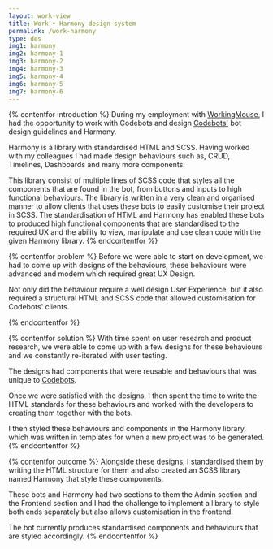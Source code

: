 ```yaml
---
layout: work-view
title: Work • Harmony design system
permalink: /work-harmony
type: des
img1: harmony
img2: harmony-1
img3: harmony-2
img4: harmony-3
img5: harmony-4
img6: harmony-5
img7: harmony-6
---
```


{% contentfor introduction %}
During my employment with <a href="https://workingmouse.com.au/" target="_blank">WorkingMouse</a>, I had the opportunity to work with Codebots and design <a href="www.codebots.com" target='_blank'>Codebots'</a> bot design guidelines and Harmony.

Harmony is a library with standardised HTML and SCSS. Having worked with my colleagues I had made design behaviours such as, CRUD, Timelines, Dashboards and many more components.

This library consist of multiple lines of SCSS code that styles all the components that are found in the bot, from buttons and inputs to high functional behaviours. The library is written in a very clean and organised manner to allow clients that uses these bots to easily customise their project in SCSS. The standardisation of HTML and Harmony has enabled these bots to produced high functional components that are standardised to the required UX and the ability to view, manipulate and use clean code with the given Harmony library.
{% endcontentfor %}


{% contentfor problem %}
Before we were able to start on development, we had to come up with designs of the behaviours, these behaviours were advanced and modern which required great UX Design.

Not only did the behaviour require a well design User Experience, but it also required a structural HTML and SCSS code that allowed customisation for Codebots' clients.

{% endcontentfor %}


{% contentfor solution %}
With time spent on user research and product research, we were able to come up with a few designs for these behaviours and we constantly re-iterated with user testing.

The designs had components that were reusable and behaviours that was unique to <a href="www.codebots.com" target='_blank'>Codebots</a>.

Once we were satisfied with the designs, I then spent the time to write the HTML standards for these behaviours and worked with the developers to creating them together with the bots.

I then styled these behaviours and components in the Harmony library, which was written in templates for when a new project was to be generated.
{% endcontentfor %}


{% contentfor outcome %}
Alongside these designs, I standardised them by writing the HTML structure for them and also created an SCSS library named Harmony that style these components.

These bots and Harmony had two sections to them the Admin section and the Frontend section and I had the challenge to implement a library to style both ends separately but also allows customisation in the frontend.

The bot currently produces standardised components and behaviours that are styled accordingly.
{% endcontentfor %}